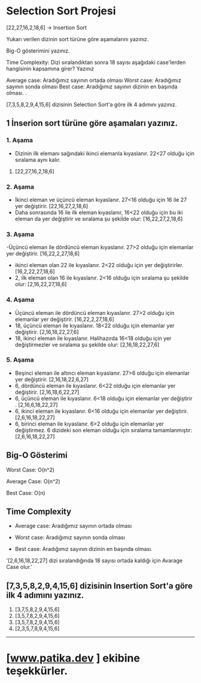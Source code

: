 # Selection Sort Projesi  
[22,27,16,2,18,6] -> Insertion Sort

Yukarı verilen dizinin sort türüne göre aşamalarını yazınız.

Big-O gösterimini yazınız.

Time Complexity: Dizi sıralandıktan sonra 18 sayısı aşağıdaki case'lerden hangisinin kapsamına girer? Yazınız

Average case: Aradığımız sayının ortada olması
Worst case: Aradığımız sayının sonda olması
Best case: Aradığımız sayının dizinin en başında olması.
.



[7,3,5,8,2,9,4,15,6] dizisinin Selection Sort'a göre ilk 4 adımını yazınız.

## 1 İnserion sort türüne göre aşamaları yazınız. 
### 1. Aşama
- Dizinin ilk elemanı sağındaki ikinci elemanla kıyaslanır. 22<27 olduğu için sıralama aynı kalır.
1. [22,27,16,2,18,6]
### 2. Aşama 
- İkinci eleman ve üçüncü eleman kıyaslanır. 27<16 olduğu için 16 ile 27 yer değiştirir.
  [22,16,27,2,18,6]
- Daha sonrasında 16 ile ilk eleman kıyaslanır, 16<22 olduğu için bu iki eleman da yer değiştirir ve sıralama şu şekilde olur:
   [16,22,27,2,18,6]
### 3. Aşama
-Üçüncü eleman ile dördüncü eleman kıyaslanır. 27>2 olduğu için elemanlar yer değiştirir.
   [16,22,2,27,18,6]
- ikinci eleman olan 22 ile kıyaslanır. 2<22 olduğu için yer değiştirirler.
   [16,2,22,27,18,6]
- 2, ilk eleman olan 16 ile kıyaslanır. 2<16 olduğu için sıralama şu şekilde olur:
    [2,16,22,27,18,6]
### 4. Aşama 
- Üçüncü eleman ile dördüncü eleman kıyaslanır. 27>2 olduğu için elemanlar yer değiştirir.
   [16,22,2,27,18,6]
- 18, üçüncü eleman ile kıyaslanır. 18<22 olduğu için elemanlar yer değiştirir.
   [2,16,18,22,27,6]
- 18, ikinci eleman ile kıyaslanır. Halihazırda 16<18 olduğu için yer değiştirmezler ve sıralama şu şekilde olur:
   [2,16,18,22,27,6]
 ### 5. Aşama
 - Beşinci eleman ile altıncı eleman kıyaslanır. 27>6 olduğu için elemanlar yer değiştirir.
   [2,16,18,22,6,27]
 - 6, dördüncü eleman ile kıyaslanır. 6<22 olduğu için elemanlar yer değiştirir.
   [2,16,18,6,22,27]
 - 6, üçüncü eleman ile kıyaslanır. 6<18 olduğu için elemanlar yer değiştirir .
    [2,16,6,18,22,27]
 - 6, ikinci eleman ile kıyaslanır. 6<16 olduğu için elemanlar yer değiştirir.
    [2,6,16,18,22,27]
 - 6, birinci eleman ile kıyaslanır. 6>2 olduğu için elemanlar yer değiştirmez. 6 dizideki son eleman olduğu için sıralama tamamlanmıştır:
    [2,6,16,18,22,27]
 ##  Big-O Gösterimi

Worst Case: O(n^2)

Average Case: O(n^2)

Best Case: O(n)

## Time Complexity
- Average case: Aradığımız sayının ortada olması

- Worst case: Aradığımız sayının sonda olması

- Best case: Aradığımız sayının dizinin en başında olması.

'[2,6,16,18,22,27] dizi sıralandığında 18 sayısı ortada kaldığı için Avarage Case olur.'


## [7,3,5,8,2,9,4,15,6] dizisinin Insertion Sort'a göre ilk 4 adımını yazınız.
1. [3,7,5,8,2,9,4,15,6]
2. [3,5,7,8,2,9,4,15,6]
3. [3,5,7,8,2,9,4,15,6]
4. [2,3,5,7,8,9,4,15,6]

-----------------------------------------------------------------------
# [www.patika.dev ] ekibine teşekkürler.
